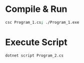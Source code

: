# Compile & Run
```sh
csc Program_1.cs; ./Program_1.exe
```

# Execute Script
```sh
dotnet script Program_2.cs
```